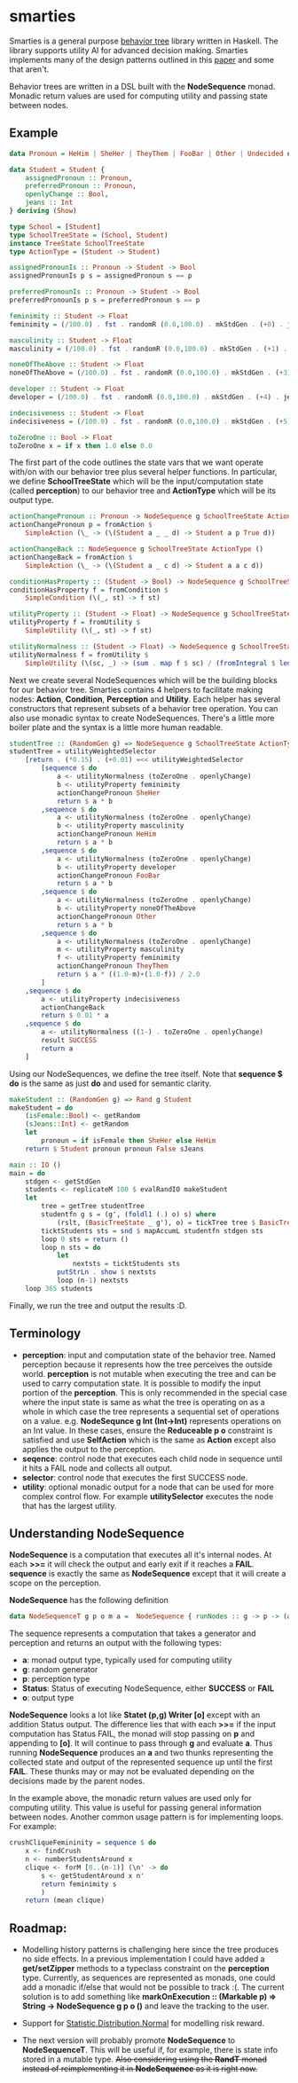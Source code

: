 # smarties

Smarties is a general purpose [behavior tree](https://en.wikipedia.org/wiki/Behavior_tree_(artificial_intelligence,_robotics_and_control)) library written in Haskell. The library supports utility AI for advanced decision making. Smarties implements many of the design patterns outlined in this [paper](https://course.ccs.neu.edu/cs5150f13/readings/dill_designpatterns.pdf) and some that aren't.

Behavior trees are written in a DSL built with the **NodeSequence** monad. Monadic return values are used for computing utility and passing state between nodes.

## Example
```haskell
data Pronoun = HeHim | SheHer | TheyThem | FooBar | Other | Undecided deriving (Eq, Show)

data Student = Student {
    assignedPronoun :: Pronoun,
    preferredPronoun :: Pronoun,
    openlyChange :: Bool,
    jeans :: Int
} deriving (Show)

type School = [Student]
type SchoolTreeState = (School, Student)
instance TreeState SchoolTreeState
type ActionType = (Student -> Student)

assignedPronounIs :: Pronoun -> Student -> Bool
assignedPronounIs p s = assignedPronoun s == p

preferredPronounIs :: Pronoun -> Student -> Bool
preferredPronounIs p s = preferredPronoun s == p

feminimity :: Student -> Float
feminimity = (/100.0) . fst . randomR (0.0,100.0) . mkStdGen . (+0) . jeans

masculinity :: Student -> Float
masculinity = (/100.0) . fst . randomR (0.0,100.0) . mkStdGen . (+1) . jeans

noneOfTheAbove :: Student -> Float
noneOfTheAbove = (/100.0) . fst . randomR (0.0,100.0) . mkStdGen . (+3) . jeans

developer :: Student -> Float
developer = (/100.0) . fst . randomR (0.0,100.0) . mkStdGen . (+4) . jeans

indecisiveness :: Student -> Float
indecisiveness = (/100.0) . fst . randomR (0.0,100.0) . mkStdGen . (+5) . jeans

toZeroOne :: Bool -> Float
toZeroOne x = if x then 1.0 else 0.0
```

The first part of the code outlines the state vars that we want operate with/on with our behavior tree plus several helper functions. In particular, we define **SchoolTreeState** which will be the input/computation state (called **perception**) to our behavior tree and **ActionType** which will be its output type.

```haskell
actionChangePronoun :: Pronoun -> NodeSequence g SchoolTreeState ActionType ()
actionChangePronoun p = fromAction $
    SimpleAction (\_ -> (\(Student a _ _ d) -> Student a p True d))

actionChangeBack :: NodeSequence g SchoolTreeState ActionType ()
actionChangeBack = fromAction $
    SimpleAction (\_ -> (\(Student a _ c d) -> Student a a c d))

conditionHasProperty :: (Student -> Bool) -> NodeSequence g SchoolTreeState ActionType ()
conditionHasProperty f = fromCondition $
    SimpleCondition (\(_, st) -> f st)

utilityProperty :: (Student -> Float) -> NodeSequence g SchoolTreeState ActionType Float
utilityProperty f = fromUtility $
    SimpleUtility (\(_, st) -> f st)

utilityNormalness :: (Student -> Float) -> NodeSequence g SchoolTreeState ActionType Float
utilityNormalness f = fromUtility $
    SimpleUtility (\(sc, _) -> (sum . map f $ sc) / (fromIntegral $ length sc))
```

Next we create several NodeSequences which will be the building blocks for our behavior tree. Smarties contains 4 helpers to facilitate making nodes: **Action**, **Condition**, **Perception** and **Utility**. Each helper has several constructors that represent subsets of a behavior tree operation. You can also use monadic syntax to create NodeSequences. There's a little more boiler plate and the syntax is a little more human readable.

```haskell
studentTree :: (RandomGen g) => NodeSequence g SchoolTreeState ActionType Float
studentTree = utilityWeightedSelector
    [return . (*0.15) . (+0.01) =<< utilityWeightedSelector
        [sequence $ do
            a <- utilityNormalness (toZeroOne . openlyChange)
            b <- utilityProperty feminimity
            actionChangePronoun SheHer
            return $ a * b
        ,sequence $ do
            a <- utilityNormalness (toZeroOne . openlyChange)
            b <- utilityProperty masculinity
            actionChangePronoun HeHim
            return $ a * b
        ,sequence $ do
            a <- utilityNormalness (toZeroOne . openlyChange)
            b <- utilityProperty developer
            actionChangePronoun FooBar
            return $ a * b
        ,sequence $ do
            a <- utilityNormalness (toZeroOne . openlyChange)
            b <- utilityProperty noneOfTheAbove
            actionChangePronoun Other
            return $ a * b
        ,sequence $ do
            a <- utilityNormalness (toZeroOne . openlyChange)
            m <- utilityProperty masculinity
            f <- utilityProperty feminimity
            actionChangePronoun TheyThem
            return $ a * ((1.0-m)+(1.0-f)) / 2.0
        ]
    ,sequence $ do
        a <- utilityProperty indecisiveness
        actionChangeBack
        return $ 0.01 * a
    ,sequence $ do
        a <- utilityNormalness ((1-) . toZeroOne . openlyChange)
        result SUCCESS
        return a
    ]
```

Using our NodeSequences, we define the tree itself. Note that **sequence $ do** is the same as just **do** and used for semantic clarity.

```haskell
makeStudent :: (RandomGen g) => Rand g Student
makeStudent = do
	(isFemale::Bool) <- getRandom
	(sJeans::Int) <- getRandom
	let
		pronoun = if isFemale then SheHer else HeHim
	return $ Student pronoun pronoun False sJeans

main :: IO ()
main = do
	stdgen <- getStdGen
	students <- replicateM 100 $ evalRandIO makeStudent
	let
		tree = getTree studentTree
		studentfn g s = (g', (foldl1 (.) o) s) where
			(rslt, (BasicTreeState _ g'), o) = tickTree tree $ BasicTreeState (students, s) g
		ticktStudents sts = snd $ mapAccumL studentfn stdgen sts
		loop 0 sts = return ()
		loop n sts = do
			let
				nextsts = ticktStudents sts
			putStrLn . show $ nextsts
			loop (n-1) nextsts
	loop 365 students
```

Finally, we run the tree and output the results :D.

## Terminology

- **perception**: input and computation state of the behavior tree. Named perception because it represents how the tree perceives the outside world. **perception** is not mutable when executing the tree and can be used to carry computation state. It is possible to modify the input portion of the **perception**. This is only recommended in the special case where the input state is same as what the tree is operating on as a whole in which case the tree represents a sequential set of operations on a value. e.g. **NodeSequnce g Int (Int->Int)** represents operations on an Int value. In these cases, ensure the **Reduceable p o** constraint is satisfied and use **SelfAction** which is the same as **Action** except also applies the output to the perception.
- **seqence**: control node that executes each child node in sequence until it hits a FAIL node and collects all output.
- **selector**: control node that executes the first SUCCESS node.
- **utility**: optional monadic output for a node that can be used for more complex control flow. For example **utilitySelector** executes the node that has the largest utility.

## Understanding NodeSequence

**NodeSequence** is a computation that executes all it's internal nodes. At each **>>=** it will check the output and early exit if it reaches a **FAIL**. **sequence** is exactly the same as **NodeSequence** except that it will create a scope on the perception.

**NodeSequence** has the following definition

```haskell
data NodeSequenceT g p o m a =  NodeSequence { runNodes :: g -> p -> (a, g, p, Status, [o]) }
```

The sequence represents a computation that takes a generator and perception and returns an output with the following types:

- **a**: monad output type, typically used for computing utility
- **g**: random generator
- **p**: perception type
- **Status**: Status of executing NodeSequence, either **SUCCESS** or **FAIL**
- **o**: output type

**NodeSequence** looks a lot like **Statet (p,g) Writer [o]** except with an addition Status output. The difference lies that with each **>>=** if the input computation has Status FAIL, the monad will stop passing on **p** and appending to **[o]**. It will continue to pass through **g** and evaluate **a**. Thus running **NodeSequence** produces an **a** and two thunks representing the collected state and output of the represented sequence up until the first **FAIL**. These thunks may or may not be evaluated depending on the decisions made by the parent nodes.

In the example above, the monadic return values are used only for computing utility. This value is useful for passing general information between nodes. Another common usage pattern is for implementing loops. For example:

```haskell
crushCliqueFemininity = sequence $ do
	x <- findCrush
	n <- numberStudentsAround x
	clique <- forM [0..(n-1)] (\n' -> do
		s <- getStudentAround x n'
		return feminimity s
		)
	return (mean clique)
```

## Roadmap: <a id="missing"></a>

- Modelling history patterns is challenging here since the tree produces no side effects. In a previous implementation I could have added a **get/setZipper** methods to a typeclass constraint on the **perception** type. Currently, as sequences are represented as monads, one could add a monadic if/else that would not be possible to track :(. The current solution is to add something like **markOnExecution :: (Markable p) => String -> NodeSequence g p o ()** and leave the tracking to the user.

- Support for [Statistic.Distribution.Normal](https://hackage.haskell.org/package/statistics-0.14.0.2/docs/Statistics-Distribution-Normal.html) for modelling risk reward.

- The next version will probably promote **NodeSequence** to **NodeSequenceT**. This will be useful if, for example, there is state info stored in a mutable type. ~~Also considering using the **RandT** monad instead of reimplementing it in **NodeSequence** as it is right now.~~
